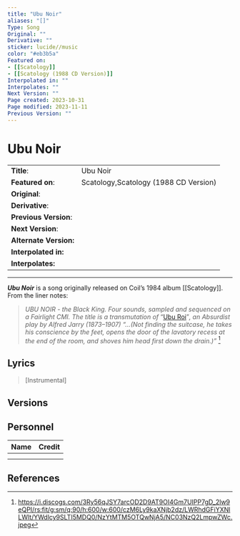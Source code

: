 ```yaml
---
title: "Ubu Noir"
aliases: "[]"
Type: Song
Original: ""
Derivative: ""
sticker: lucide//music
color: "#eb3b5a"
Featured on:
- [[Scatology]]
- [[Scatology (1988 CD Version)]]
Interpolated in: ""
Interpolates: ""
Next Version: ""
Page created: 2023-10-31
Page modified: 2023-11-11
Previous Version: ""
---
```


# Ubu Noir

|  |  |
| --- | --- |
| __Title__: | Ubu Noir |
| __Featured on__: | Scatology,Scatology (1988 CD Version) |
| __Original__: |  |
| __Derivative__: |  |
| __Previous Version__: |  |
| __Next Version__: |  |
| __Alternate Version:__ |  |
| __Interpolated in:__ |  |
| __Interpolates:__ |  |

---

*__Ubu Noir__* is a song originally released on Coil’s 1984 album [[Scatology]].  
From the liner notes:

> *UBU NOIR - the Black King. Four sounds, sampled and sequenced on a Fairlight CMI. The title is a transmutation of* “[Ubu Roi](https://en.wikipedia.org/wiki/Ubu_Roi)”*, an Absurdist play by Alfred Jarry (1873–1907) “…(Not finding the suitcase, he takes his conscience by the feet, opens the door of the lavatory recess at the end of the room, and shoves him head first down the drain.)”* [^1]

## Lyrics

> [Instrumental]

## Versions

## Personnel

|Name|Credit|
|---|---|
|||
|||

## References

[^1]: <https://i.discogs.com/3Ry56qJSY7arcOD2D9AT9OI4Gm7UIPP7gD_2lw9eQPI/rs:fit/g:sm/q:90/h:600/w:600/czM6Ly9kaXNjb2dz/LWRhdGFiYXNlLWlt/YWdlcy9SLTI5MDQ0/NzYtMTM5OTQwNjA5/NC03NzQ2LmpwZWc.jpeg>
